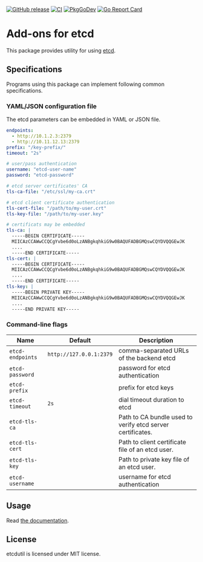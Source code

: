 [![GitHub release](https://img.shields.io/github/release/cybozu-go/etcdutil.svg?maxAge=60)][releases]
[![CI](https://github.com/cybozu-go/etcdutil/workflows/main/badge.svg)](https://github.com/cybozu-go/etcdutil/actions)
[![PkgGoDev](https://pkg.go.dev/badge/github.com/cybozu-go/etcdutil?tab=overview)](https://pkg.go.dev/github.com/cybozu-go/etcdutil?tab=overview)
[![Go Report Card](https://goreportcard.com/badge/github.com/cybozu-go/etcdutil)](https://goreportcard.com/report/github.com/cybozu-go/etcdutil)

Add-ons for etcd
================

This package provides utility for using [etcd][].

Specifications
--------------

Programs using this package can implement following common specifications.

### YAML/JSON configuration file

The etcd parameters can be embedded in YAML or JSON file.

```yaml
endpoints:
  - http://10.1.2.3:2379
  - http://10.11.12.13:2379
prefix: "/key-prefix/"
timeout: "2s"

# user/pass authentication
username: "etcd-user-name"
password: "etcd-password"

# etcd server certificates' CA
tls-ca-file: "/etc/ssl/my-ca.crt"

# etcd client certificate authentication
tls-cert-file: "/path/to/my-user.crt"
tls-key-file: "/path/to/my-user.key"

# certificats may be embedded
tls-ca: |
  -----BEGIN CERTIFICATE-----
  MIICAzCCAWwCCQCgYvbe6d0oLzANBgkqhkiG9w0BAQUFADBGMQswCQYDVQQGEwJK
  ....
  -----END CERTIFICATE-----
tls-cert: |
  -----BEGIN CERTIFICATE-----
  MIICAzCCAWwCCQCgYvbe6d0oLzANBgkqhkiG9w0BAQUFADBGMQswCQYDVQQGEwJK
  ....
  -----END CERTIFICATE-----
tls-key: |
  -----BEGIN PRIVATE KEY-----
  MIICAzCCAWwCCQCgYvbe6d0oLzANBgkqhkiG9w0BAQUFADBGMQswCQYDVQQGEwJK
  ....
  -----END PRIVATE KEY-----
```

### Command-line flags

| Name             | Default                 | Description                                                |
| ---------------- | ----------------------- | ---------------------------------------------------------- |
| `etcd-endpoints` | `http://127.0.0.1:2379` | comma-separated URLs of the backend etcd                   |
| `etcd-password`  |                         | password for etcd authentication                           |
| `etcd-prefix`    |                         | prefix for etcd keys                                       |
| `etcd-timeout`   | `2s`                    | dial timeout duration to etcd                              |
| `etcd-tls-ca`    |                         | Path to CA bundle used to verify etcd server certificates. |
| `etcd-tls-cert`  |                         | Path to client certificate file of an etcd user.           |
| `etcd-tls-key`   |                         | Path to private key file of an etcd user.                  |
| `etcd-username`  |                         | username for etcd authentication                           |

Usage
-----

Read [the documentation](https://pkg.go.dev/github.com/cybozu-go/etcdutil).

License
-------

etcdutil is licensed under MIT license.

[releases]: https://github.com/cybozu-go/etcdutil/releases
[etcd]: https://etcd.io
